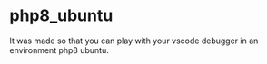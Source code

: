 # php8_ubuntu
It was made so that you can play with your vscode debugger in an environment php8 ubuntu.
